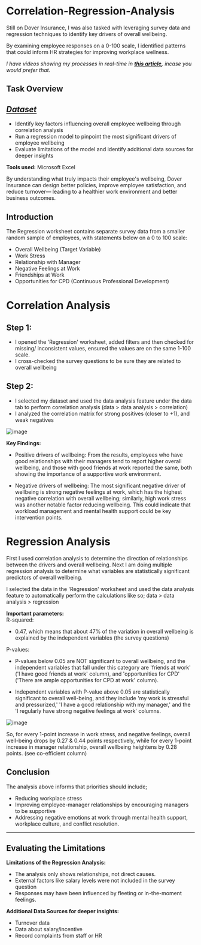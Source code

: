 # Correlation-Regression-Analysis
Still on Dover Insurance, I was also tasked with leveraging survey data and regression techniques to identify key drivers of overall wellbeing.

By examining employee responses on a 0-100 scale, I identified patterns that could inform HR strategies for improving workplace wellness. 

*I have videos showing my processes in real-time in **[this article](https://www.linkedin.com/posts/hellotimilehin_dataanalysis-statistics-regressionanalysis-activity-7298716824450273281-ziog?utm_source=share&utm_medium=member_desktop&rcm=ACoAADpW6sUB6cuSakfypW-v0t9fKlLp33vn2XU),** incase you would prefer that.*

## Task Overview
## ***[Dataset](https://docs.google.com/spreadsheets/d/1XLRiFjuKHIYecAcTQkWXvWPA6KgkywOO/edit?usp=sharing&ouid=107860954201781863308&rtpof=true&sd=true)***
- Identify key factors influencing overall employee wellbeing through correlation analysis 
- Run a regression model to pinpoint the most significant drivers of employee wellbeing 
- Evaluate limitations of the model and identify additional data sources for deeper insights

**Tools used:**
Microsoft Excel 

By understanding what truly impacts their employee's wellbeing, Dover Insurance can design better policies, improve employee satisfaction, and reduce turnover— leading to a healthier work environment and better business outcomes.

## Introduction
The Regression worksheet contains separate survey data from a smaller random sample of employees, with statements below on a 0 to 100 scale:
- Overall Wellbeing (Target Variable)
- Work Stress
- Relationship with Manager
- Negative Feelings at Work
- Friendships at Work
- Opportunities for CPD (Continuous Professional Development)


# Correlation Analysis
## Step 1: 
- I opened the 'Regression' worksheet, added filters and then checked for missing/ inconsistent values, ensured the values are on the same 1-100 scale. 
- I cross-checked the survey questions to be sure they are related to overall wellbeing 

## Step 2: 
- I selected my dataset and used the data analysis feature under the data tab to perform correlation analysis (data > data analysis > correlation) 
- I analyzed the correlation matrix for strong positives (closer to +1), and weak negatives

![image](https://github.com/user-attachments/assets/ddfd6dab-b748-4139-9816-68afe3448df0)

**Key Findings:**
- Positive drivers of wellbeing:
From the results, employees who have good relationships with their managers tend to report higher overall wellbeing, and those with good friends at work reported the same, both showing the importance of a supportive work environment.

- Negative drivers of wellbeing: 
The most significant negative driver of wellbeing is strong negative feelings at work, which has the highest negative correlation with overall wellbeing; similarly, high work stress was another notable factor reducing wellbeing. This could indicate that workload management and mental health support could be key intervention points.

# Regression Analysis 
First I used correlation analysis to determine the direction of relationships between the drivers and overall wellbeing. Next I am doing multiple regression analysis to determine what variables are statistically significant predictors of overall wellbeing.

I selected the data in the 'Regression' worksheet and used the data analysis feature to automatically perform the calculations like so; data > data analysis > regression

**Important parameters:**<br>
R-squared:<br>
- 0.47, which means that about 47% of the variation in overall wellbeing is explained by the independent variables (the survey questions)

P-values: 
- P-values below 0.05 are NOT significant to overall wellbeing, and the independent variables that fall under this category are 'friends at work' ('I have good friends at work' column), and 'opportunities for CPD' ('There are ample opportunities for CPD at work' column). 

- Independent variables with P-value above 0.05 are statistically significant to overall well-being, and they include 'my work is stressful and pressurized,' 'I have a good relationship with my manager,' and the 'I regularly have strong negative feelings at work' columns. 

![image](https://github.com/user-attachments/assets/d46cbf5d-2fbb-4562-8c2f-3f268b3d2e8d)

So, for every 1-point increase in work stress, and negative feelings, overall well-being drops by 0.27 & 0.44 points respectively, while for every 1-point increase in manager relationship, overall wellbeing heightens by 0.28 points. (see co-efficient column)

## Conclusion 
The analysis above informs that priorities should include;
- Reducing workplace stress
- Improving employee-manager relationships by encouraging managers to be supportive
- Addressing negative emotions at work through mental health support, workplace culture, and conflict resolution.

---
## Evaluating the Limitations<br>
**Limitations of the Regression Analysis:**
- The analysis only shows relationships, not direct causes.
- External factors like salary levels were not included in the survey question 
- Responses may have been influenced by fleeting or in-the-moment feelings.<br>

**Additional Data Sources for deeper insights:**
- Turnover data 
- Data about salary/incentive
- Record complaints from staff or HR 


